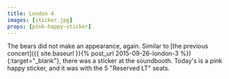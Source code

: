 ```yaml
---
title: London 4
images: [sticker.jpg]
props: [pink-happy-sticker]
---
```

The bears did not make an appearance, again. Similar to [the previous concert]({{ site.baseurl }}{% post_url 2015-09-26-london-3 %}){:target="_blank"}, there was a sticker at the soundbooth. Today's is a pink happy sticker, and it was with the 5 "Reserved LT" seats.
